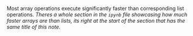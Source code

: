Most array operations execute significantly faster than corresponding list operations.
*Theres a whole section in the `ipynb` file showcasing how much faster arrays are than lists, its right at the start of the section that has the same title of this note.*
